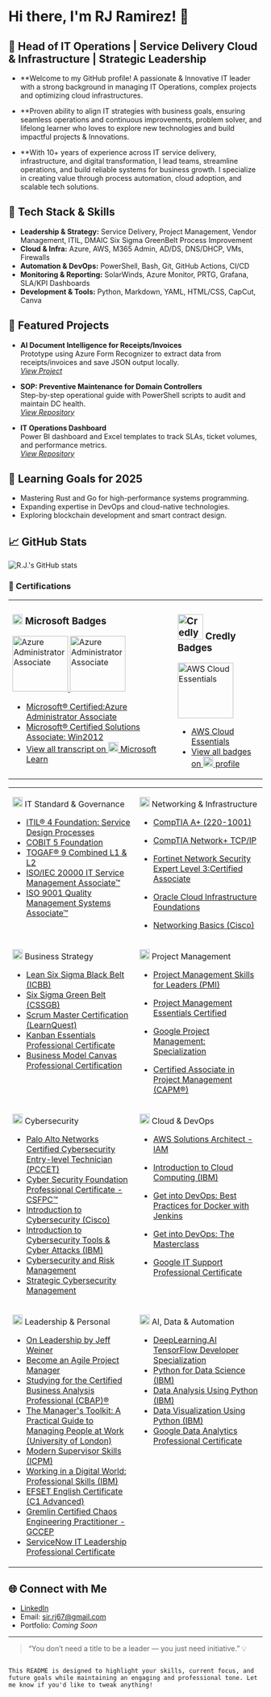 # Hi there, I'm RJ Ramirez! 👋

## 📝 Head of IT Operations | Service Delivery Cloud & Infrastructure | Strategic Leadership

- **Welcome to my GitHub profile! A passionate & Innovative IT leader with a strong background in managing IT Operations, complex projects and optimizing cloud infrastructures.
- **Proven ability to align IT strategies with business goals, ensuring seamless operations and continuous improvements, problem solver, and lifelong learner who loves to explore new technologies and build impactful projects & Innovations.

- **With 10+ years of experience across IT service delivery, infrastructure, and digital transformation, I lead teams, streamline operations, and build reliable systems for business growth. I specialize in creating value through process automation, cloud adoption, and scalable tech solutions.


## 🔧 Tech Stack & Skills
- **Leadership & Strategy:** Service Delivery, Project Management, Vendor Management, ITIL, DMAIC Six Sigma GreenBelt Process Improvement  
- **Cloud & Infra:** Azure, AWS, M365 Admin, AD/DS, DNS/DHCP, VMs, Firewalls  
- **Automation & DevOps:** PowerShell, Bash, Git, GitHub Actions, CI/CD  
- **Monitoring & Reporting:** SolarWinds, Azure Monitor, PRTG, Grafana, SLA/KPI Dashboards  
- **Development & Tools:** Python, Markdown, YAML, HTML/CSS, CapCut, Canva

## 🚀 Featured Projects

- **AI Document Intelligence for Receipts/Invoices**  
  Prototype using Azure Form Recognizer to extract data from receipts/invoices and save JSON output locally.  
  *[View Project](#)*

- **SOP: Preventive Maintenance for Domain Controllers**  
  Step-by-step operational guide with PowerShell scripts to audit and maintain DC health.  
  *[View Repository](#)*

- **IT Operations Dashboard**  
  Power BI dashboard and Excel templates to track SLAs, ticket volumes, and performance metrics.  
  *[View Repository](#)*

## 🌱 Learning Goals for 2025
- Mastering Rust and Go for high-performance systems programming.
- Expanding expertise in DevOps and cloud-native technologies.
- Exploring blockchain development and smart contract design.

## 📈 GitHub Stats
![R.J.'s GitHub stats](https://github-readme-stats.vercel.app/api?username=rjramir3zz&show_icons=true&theme=radical)


### 🏅 Certifications

<table><tr valign="top">
<td width="65%">

### <img src="https://img.icons8.com/color/20/000000/microsoft.png" alt="Microsoft logo" width="20" /> Microsoft Badges

<p align="left">
  <a href="https://learn.microsoft.com/en-us/users/raouljohnramirez-3595/transcript/d4yl9ar8412qpw9?tab=credentials-tab">
    <img src="https://images.credly.com/size/340x340/images/336eebfc-0ac3-4553-9a67-b402f491f185/azure-administrator-associate-600x600.png" alt="Azure Administrator Associate" width="110" />
  <a href="https://drive.google.com/uc?export=view&id=1Qe_E-MUCZpWdtSjagq5an33tVe6T_lL">
    <img src="https://images.credly.com/size/340x340/images/c3bc49a5-92fb-4117-b67f-9f20df0a8edb/MCSA-Windows_Server_2012.png" alt="Azure Administrator Associate" width="110" />
  </a>
</p>

- [Microsoft® Certified:Azure Administrator Associate](https://learn.microsoft.com/en-us/users/raouljohnramirez-3595/transcript/d4yl9ar8412qpw9?tab=credentials-tab)
- [Microsoft® Certified Solutions Associate: Win2012](https://learn.microsoft.com/en-us/users/raouljohnramirez-3595/transcript/d4yl9ar8412qpw9?tab=credentials-tab)
- [View all transcript on <img src="https://img.icons8.com/color/20/000000/microsoft.png" alt="Microsoft logo" width="20" /> Microsoft Learn](https://learn.microsoft.com/en-us/users/raouljohnramirez-3595/transcript/d4yl9ar8412qpw9)

</td>
<td width="55%">

### <img src="https://drive.google.com/uc?export=view&id=1JHyrc5kJ44XDJYTmzyH7PEsjDwzoSa8M" alt="Credly Badges" width="50" /> Credly Badges

<p align="left">
  <a href="https://www.credly.com/badges">
    <img src="https://images.credly.com/size/340x340/images/ec621e2a-c8f0-4459-806c-ae11829d372a/image.png" alt="AWS Cloud Essentials" width="110" />
  </a>
</p>

- [AWS Cloud Essentials](https://www.credly.com/badges)
- [View all badges on <img src="https://drive.google.com/uc?export=view&id=1JHyrc5kJ44XDJYTmzyH7PEsjDwzoSa8M" alt="Credly Badges" width="20" /> profile](https://www.credly.com/users/rjramirez)

</td>
</tr></table>

</td>
  </tr>
</table>
<table>
  
  <tr>
    <td valign="top" width="50%">
      
<img src="https://drive.google.com/uc?export=view&id=1gR1UPG-eXYSvzw0MPDbPi-uzV90tUxNu" alt="IT Standard & Governance" width="20" /> IT Standard & Governance

- [ITIL® 4 Foundation: Service Design Processes](https://skillsoft.digitalbadges.skillsoft.com/68ed5140-2620-4cd1-a551-6530d332ec08#acc.S4PhX1zR)
- [COBIT 5 Foundation](https://app.cybrary.it/courses/api/certificate/CC-821d9648-9a03-4353-9f15-f00d0e696169/view)
- [TOGAF® 9 Combined L1 & L2](https://certificates.simplicdn.net/share/3568299_1656587709.pdf)
- [ISO/IEC 20000 IT Service Management Associate™](https://www.skillfront.com/Badges/89766153086143)
- [ISO 9001 Quality Management Systems Associate™](https://www.skillfront.com/Badges/23560273451171)

</td>
<td valign="top" width="50%">
  
<img src="https://cyber.cap.gov/media/cms/NetAcad_Logo_F1571E4CB015F.png" alt="Networking & Infrastructure" width="20" /> Networking & Infrastructure

- [CompTIA A+ (220-1001)](https://skillsoft.digitalbadges.skillsoft.com/68ed5140-2620-4cd1-a551-6530d332ec08#acc.S4PhX1zR)
- [CompTIA Network+ TCP/IP](https://app.cybrary.it/courses/api/certificate/CC-821d9648-9a03-4353-9f15-f00d0e696169/view)
- [Fortinet Network Security Expert Level 3:Certified Associate](https://training.fortinet.com/mod/customcert/verify_certificate.php)
- [Oracle Cloud Infrastructure Foundations](https://brm-certification.oracle.com/pls/apex/f?p=1111:17:113479388061421::NO&p_dialog_cs=60_T9FnPTyXawXoSKP4CvfjluLs)
- [Networking Basics (Cisco)](https://www.credly.com/earner/earned/badge/23c4e89c-b9a9-46b5-bf6f-f36ef4f0a5e4)

  <tr>
    <td valign="top" width="50%">
    
<img src="https://drive.google.com/uc?export=view&id=1x0mXIKiL-j-tYIcLV7HM19-YPz6sUwHC" alt="Business Strategy" width="20" /> Business Strategy
- [Lean Six Sigma Black Belt (ICBB)](https://certificates.simplicdn.net/share/3568299_1656587709.pdf)
- [Six Sigma Green Belt (CSSGB)](https://www.credly.com/badges/41982999-a074-4c64-aeff-9cc711d16386?source=linked_in_profile)
- [Scrum Master Certification (LearnQuest)](https://www.coursera.org/account/accomplishments/specialization/BKEWW36UX7UA?utm_source=link&utm_medium=certificate&utm_content=cert_image&utm_campaign=pdf_header_button&utm_product=s12n)
- [Kanban Essentials Professional Certificate](https://www.credly.com/badges/31a608d6-f842-40ec-8eb6-9bdfa6ddf686)
- [Business Model Canvas Professional Certification](https://www.credly.com/badges/3745414e-7c42-4dc2-8856-bf05d3fca5bb?source=linked_in_profile)

</td>
<td valign="top" width="50%">
  
<img src="https://images.credly.com/images/51dff787-71ae-4d9d-9ca7-ef9342914d75/GCC_badge_PGM_1000x1000.png" alt="Project Management" width="20" /> Project Management
- [Project Management Skills for Leaders (PMI)](https://www.coursera.org/account/accomplishments/certificate/CZNGQ5822AMH)
- [Project Management Essentials Certified](https://lms.msicertified.com/users/sign_in?next=%2Fenrollments%2F75179757%2Fdetails)
- [Google Project Management: Specialization](https://www.coursera.org/account/accomplishments/specialization/certificate/JSN8X8HSM5AC)
- [Certified Associate in Project Management (CAPM®)](https://certificates.simplicdn.net/share/2662485_1624862225.pdf)

  <tr>
    <td valign="top" width="50%">
    
<img src="https://upload.wikimedia.org/wikipedia/commons/thumb/d/de/PaloAltoNetworks_2020_Logo.svg/2560px-PaloAltoNetworks_2020_Logo.svg.png" alt="Cybersecurity" width="20" /> Cybersecurity

- [Palo Alto Networks Certified Cybersecurity Entry-level Technician (PCCET)](https://www.credly.com/badges/4c7526ef-cbe2-4d19-9a0d-543d4c8dce3c?source=linked_in_profile)
- [Cyber Security Foundation Professional Certificate - CSFPC™](https://www.credly.com/badges/8bf2870b-ecaf-4bf7-bb7c-e7ba43063f94?source=linked_in_profile)
- [Introduction to Cybersecurity (Cisco)](https://www.credly.com/badges/8a3f7514-855e-4056-a8d7-c8afdf601eac?source=linked_in_profile)
- [Introduction to Cybersecurity Tools & Cyber Attacks (IBM)](https://www.coursera.org/account/accomplishments/certificate/71d3f7e1e45940ba9d06d18f8e9d8e9f)
- [Cybersecurity and Risk Management](https://coursera.org/share/e9b30e764b9cad702d39c15f9c1cb51e)
- [Strategic Cybersecurity Management](https://www.credly.com/badges/2efc094b-f14d-4cbe-9b1a-7ca42d37a09c/linked_in_profile)

</td>
<td valign="top" width="50%">

<img src="https://upload.wikimedia.org/wikipedia/commons/thumb/9/93/Amazon_Web_Services_Logo.svg/1200px-Amazon_Web_Services_Logo.svg.png" alt="Cloud & DevOps" width="20" /> Cloud & DevOps

- [AWS Solutions Architect - IAM](https://www.linkedin.com/learning/certificates/8f244be5882ea736c589fdaef1afa75bf696dfb695dcde9f726b7bddf13f494f?lipi=urn%3Ali%3Apage%3Ad_flagship3_profile_view_base_certifications_details%3B406xM4SRRNWY82ifZI7%2BBg%3D%3D)
- [Introduction to Cloud Computing (IBM)](https://www.coursera.org/account/accomplishments/certificate/NCFM2BWTFL5E)
- [Get into DevOps: Best Practices for Docker with Jenkins](https://www.releaseworksacademy.com/certificates/pxxgjpellk)
- [Get into DevOps: The Masterclass](https://www.releaseworksacademy.com/certificates/pxxgjpellk)
- [Google IT Support Professional Certificate](https://www.coursera.org/account/accomplishments/professional-cert/HTDVWU6GMC9B?utm_source=link&utm_medium=certificate&utm_content=cert_image&utm_campaign=sharing_cta&utm_product=prof)


  <tr>
    <td valign="top" width="50%">

<img src="https://encrypted-tbn0.gstatic.com/images?q=tbn:ANd9GcSOOPVivJpqc2sB8Pk6Yx5qBdHZ-hHRlDfROA&s" alt=" Leadership & Personal" width="20" />  Leadership & Personal

- [On Leadership by Jeff Weiner](https://www.linkedin.com/learning/certificates/5cdc42d4e86d501bd769b3fc2757d0e2c0fb1165fdf38c3b4b4a9a9f712da9e8?trk=backfilled_certificate)
- [Become an Agile Project Manager](https://www.linkedin.com/learning/certificates/b05db3a9ceddd899b350868f91d754147e4ec4c43974aebcd3bcdc42aae7b4ff?trk=backfilled_certificate)
- [Studying for the Certified Business Analysis Professional (CBAP)®](https://www.linkedin.com/learning/certificates/9a03cf9eb919a9f4f242332593dbb35c2ff59ec1c1884de894b6d26790fb13c8?trk=backfilled_certificate)
- [The Manager's Toolkit: A Practical Guide to Managing People at Work (University of London)](https://www.coursera.org/account/accomplishments/certificate/6X5YS98N9632)
- [Modern Supervisor Skills (ICPM)](https://www.coursera.org/account/accomplishments/certificate/CZNGQ5822AMH)
- [Working in a Digital World: Professional Skills (IBM)](https://www.credly.com/badges/a1d29a22-8287-491d-9871-6ad5299cda37?source=linked_in_profile)
- [EFSET English Certificate (C1 Advanced)](https://cert.efset.org/3qD3bC)
- [Gremlin Certified Chaos Engineering Practitioner - GCCEP](https://www.credential.net/206a795d-0d28-46ec-9269-f90c7bbc8b1c#acc.725sHufJ)
- [ServiceNow IT Leadership Professional Certificate](https://www.linkedin.com/learning/certificates/f3f707c6306b603aedb16718d88ed10e4093637c17094cd674cf9e6b5db223c8?lipi=urn%3Ali%3Apage%3Ad_flagship3_profile_view_base_certifications_details%3B2vEaNz4KR4Shfk%2BP%2BU5Wxw%3D%3D)

</td>
<td valign="top" width="50%">

  <img src="https://media.licdn.com/dms/image/C4E12AQF3wOqFtWqk0A/article-cover_image-shrink_600_2000/0/1564394155050?e=2147483647&v=beta&t=ZoYd7F0xi_SS0NZUzpjq_RCraCPybvxKNDF6Z4v7Ttk" alt="AI, Data & Automation" width="20" /> AI, Data & Automation

- [DeepLearning.AI TensorFlow Developer Specialization](https://www.coursera.org/account/accomplishments/specialization/certificate/26USBSUGT4TV)
- [Python for Data Science (IBM)](https://www.coursera.org/account/accomplishments/certificate/eb41b1a9aea1413692f420f1d3e88d3e)
- [Data Analysis Using Python (IBM)](https://www.coursera.org/account/accomplishments/certificate/67QZHPY48U2J)
- [Data Visualization Using Python (IBM)](https://www.coursera.org/account/accomplishments/certificate/VGANXPJY8AD7)
- [Google Data Analytics Professional Certificate](https://www.coursera.org/account/accomplishments/certificate/TY754W6GAP8G)

</td>
</tr></table>


## 🌐 Connect with Me
- [LinkedIn](https://www.linkedin.com/in/rjrmrz/)
- Email: sir.rj67@gmail.com
- Portfolio: *Coming Soon*

---
> “You don’t need a title to be a leader — you just need initiative.” 💡
````

This README is designed to highlight your skills, current focus, and future goals while maintaining an engaging and professional tone. Let me know if you'd like to tweak anything!
